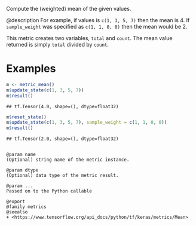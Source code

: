 Compute the (weighted) mean of the given values.

@description
For example, if values is `c(1, 3, 5, 7)` then the mean is 4.
If `sample_weight` was specified as `c(1, 1, 0, 0)` then the mean would be 2.

This metric creates two variables, `total` and `count`.
The mean value returned is simply `total` divided by `count`.

# Examples

```r
m <- metric_mean()
m$update_state(c(1, 3, 5, 7))
m$result()
```

```
## tf.Tensor(4.0, shape=(), dtype=float32)
```


```r
m$reset_state()
m$update_state(c(1, 3, 5, 7), sample_weight = c(1, 1, 0, 0))
m$result()
```

```
## tf.Tensor(2.0, shape=(), dtype=float32)
```
```

@param name
(Optional) string name of the metric instance.

@param dtype
(Optional) data type of the metric result.

@param ...
Passed on to the Python callable

@export
@family metrics
@seealso
+ <https://www.tensorflow.org/api_docs/python/tf/keras/metrics/Mean>

